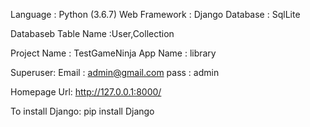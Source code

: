 
Language : Python (3.6.7)
Web Framework : Django
Database : SqlLite

Databaseb Table Name :User,Collection

Project Name : TestGameNinja
App Name : library

Superuser:
Email : admin@gmail.com
pass : admin


Homepage Url:
http://127.0.0.1:8000/

To install Django:
pip install Django